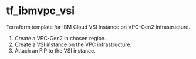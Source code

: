 # tf_ibmvpc_vsi
Terraform template for IBM Cloud VSI Instance on VPC-Gen2 Infrastructure.

1. Create a VPC-Gen2 in chosen region.
2. Create a VSI instance on the VPC infrastructure.
3. Attach an FIP to the VSI instance.
